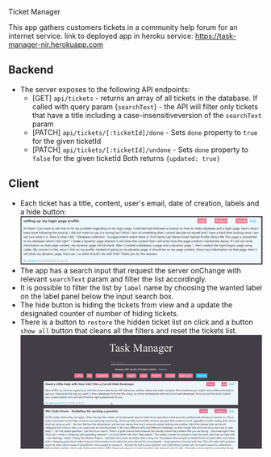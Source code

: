 Ticket Manager

This app gathers customers tickets in a community help forum for an internet service.
link to deployed app in heroku service: https://task-manager-nir.herokuapp.com

## Backend

- The server exposes to the following API endpoints:
  - [GET] `api/tickets` - returns an array of all tickets in the database. If called with query param {`searchText`} - the API will filter only tickets that have a title including a case-insensitiveversion of the `searchText` param
  - [PATCH] `api/tickets/[:ticketId]/done` - Sets `done` property to `true` for the given ticketId
  - [PATCH] `api/tickets/[:ticketId]/undone` - Sets `done` property to `false` for the given ticketId
    Both returns `{updated: true}`

## Client

- Each ticket has a title, content, user's email, date of creation, labels and a hide button:
 ![ticketcomponent](./readme-files/ticket.png)
- The app has a search input that request the server onChange with relevant `searchText` param and filter the list accordingly.
- It is possible to filter the list by `label` name by choosing the wanted label on the label panel below the input search box.
- The hide button is hiding the tickets from view and a update the designated counter of number of hiding tickets.
- There is a button to `restore` the hidden ticket list on click and a button `show all` button that cleans all the filters and reset the tickets list.
![usergif](./readme-files/user.gif)
